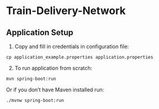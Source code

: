 # Train-Delivery-Network

## Application Setup

1. Copy and fill in credentials in configuration file:

```
cp application_example.properties application.properties
```

2. To run application from scratch:

```
mvn spring-boot:run
```

Or if you don’t have Maven installed run:

```
./mvnw spring-boot:run
```
